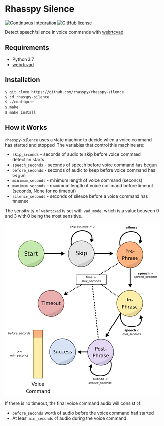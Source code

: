 # Rhasspy Silence

[![Continuous Integration](https://github.com/rhasspy/rhasspy-silence/workflows/Tests/badge.svg)](https://github.com/rhasspy/rhasspy-silence/actions)
[![GitHub license](https://img.shields.io/github/license/rhasspy/rhasspy-silence.svg)](https://github.com/rhasspy/rhasspy-silence/blob/master/LICENSE)

Detect speech/silence in voice commands with [webrtcvad](https://github.com/wiseman/py-webrtcvad).

## Requirements

* Python 3.7
* [webrtcvad](https://github.com/wiseman/py-webrtcvad)

## Installation

```bash
$ git clone https://github.com/rhasspy/rhasspy-silence
$ cd rhasspy-silence
$ ./configure
$ make
$ make install
```

## How it Works

`rhasspy-silence` uses a state machine to decide when a voice command has started and stopped. The variables that control this machine are:

* `skip_seconds` - seconds of audio to skip before voice command detection starts
* `speech_seconds` - seconds of speech before voice command has begun
* `before_seconds` - seconds of audio to keep before voice command has begun
* `minimum_seconds` - minimum length of voice command (seconds)
* `maximum_seconds` - maximum length of voice command before timeout (seconds, None for no timeout)
* `silence_seconds` - seconds of silence before a voice command has finished

The sensitivity of `webrtcvad` is set with `vad_mode`, which is a value between 0 and 3 with 0 being the most sensitive.

[![State machine diagram for silence detection](docs/img/state_machine.png)](docs/img/state_machine.svg)

If there is no timeout, the final voice command audio will consist of:

* `before_seconds` worth of audio before the voice command had started
* At least `min_seconds` of audio during the voice command
